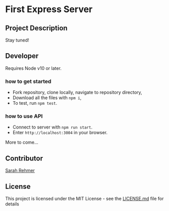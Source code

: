 # First Express Server

## Project Description
Stay tuned!

## Developer
Requires Node v10 or later.

### how to get started
* Fork repository, clone locally, navigate to repository directory,
* Download all the files with `npm i`,
* To test, run `npm test`. 

### how to use API
* Connect to server with `npm run start`.
* Enter `http://localhost:3004` in your browser.

More to come...

## Contributor
[Sarah Rehmer](https://github.com/Rehmsy)

## License
This project is licensed under the MIT License - see the [LICENSE.md](LICENSE.md) file for details
